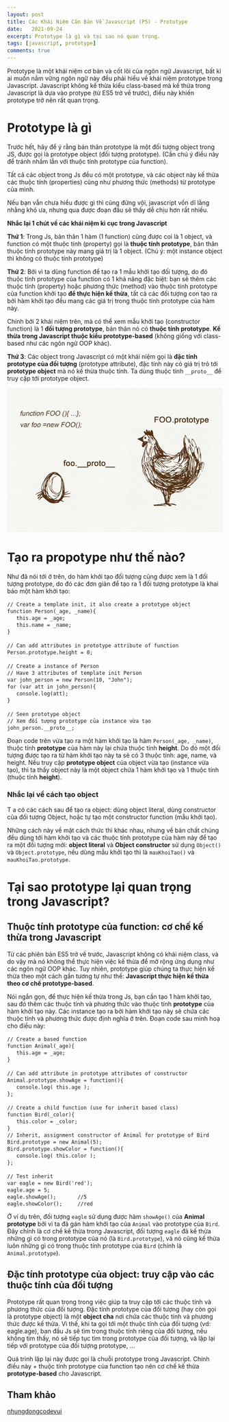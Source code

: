 ```yaml
---
layout: post
title: Các Khái Niệm Căn Bản Về Javascript (P5) - Prototype
date:   2021-09-24
excerpt: Prototype là gì và tại sao nó quan trọng.
tags: [javascript, prototype]
comments: true
---
```


Prototype là một khái niệm cơ bản và cốt lõi của ngôn ngữ Javascript, bất kì ai muốn nắm vững ngôn ngữ này đều phải hiểu về khái niệm prototype trong Javascript. Javascript không kế thừa kiểu class-based mà kế thừa trong Javascript là dựa vào protype (từ ES5 trở về trước), điều này khiến prototype trở nên rất quan trọng.

# Prototype là gì 

Trước hết, hãy để ý rằng bản thân prototype là một đối tượng object trong JS, được gọi là prototype object (đối tượng prototype). (Cần chú ý điều này để tránh nhầm lẫn với thuộc tính prototype của function).

Tất cả các object trong Js đều có một prototype, và các object này kế thừa các thuộc tính (properties) cũng như phương thức (methods) từ prototype của mình.

Nếu bạn vẫn chưa hiểu được gì thì cũng đừng vội, javascript vốn dĩ lằng nhằng khó ưa, nhưng qua được đoạn đầu sẽ thấy dễ chịu hơn rất nhiều.

**Nhắc lại 1 chút về các khái niệm kì cục trong Javascript**

**Thứ 1**: Trong Js, bản thân 1 hàm (1 function) cũng được coi là 1 object, và function có một thuộc tính (property) gọi là **thuộc tính prototype**, bản thân thuộc tính prototype này mang giá trị là 1 object. (Chú ý: một instance object thì không có thuộc tính prototype)

**Thứ 2**: Bởi vì ta dùng function để tạo ra 1 mẫu khởi tạo đối tượng, do đó thuộc tính prototype của function có 1 khả năng đặc biệt: bạn sẽ thêm các thuộc tính (property) hoặc phương thức (method) vào thuộc tính prototype của function khởi tạo **để thực hiện kế thừa**, tất cả các đối tượng con tạo ra bởi hàm khởi tạo đều mang các giá trị trong thuộc tính prototype của hàm này.

Chính bởi 2 khái niệm trên, mà có thể xem mẫu khởi tạo (constructor function) là 1 **đối tượng prototype**, bản thân nó có **thuộc tính prototype**. **Kế thừa trong Javascript thuộc kiểu prototype-based** (không giống với class-based như các ngôn ngữ OOP khác).

**Thứ 3**: Các object trong Javascript có một khái niệm gọi là **đặc tính prototype của đối tượng** (prototype attribute), đặc tính này có giá trị trỏ tới **prototype object** mà nó kế thừa thuộc tính. Ta dùng thuộc tính `__proto__` để truy cập tới prototype object.

![prototype](https://github.com/Ren0503/moon/blob/master/assets/img/javascript/prototype.png)

# Tạo ra propotype như thế nào?

Như đã nói tới ở trên, do hàm khởi tạo đối tượng cũng được xem là 1 đối tượng prototype, do đó các đơn giản để tạo ra 1 đối tượng prototype là khai báo một hàm khởi tạo:

```
// Create a template init, it also create a prototype object
function Person(_age, _name){
   this.age = _age;
   this.name = _name;
}

// Can add attributes in prototype attribute of function
Person.prototype.height = 0;

// Create a instance of Person
// Have 3 attributes of template init Person
var john_person = new Person(10, "John");
for (var att in john_person){
   console.log(att);
}

// Seen prototype object
// Xem đối tượng prototype của instance vừa tạo
john_person.__proto__;
```

Đoạn code trên vừa tạo ra một hàm khởi tạo là hàm `Person(_age, _name)`, thuộc tính **prototype** của hàm này lại chứa thuộc tính **height**. Do đó một đối tượng được tạo ra từ hàm khởi tạo này ta sẽ có 3 thuộc tính: age, name, và height.
Nếu truy cập **prototype object** của object vừa tạo (instance vừa tạo), thì ta thấy object này là một object chứa 1 hàm khởi tạo và 1 thuộc tính (thuộc tính **height**).

### Nhắc lại về cách tạo object
T
a có các cách sau để tạo ra object: dùng object literal, dùng constructor của đối tượng Object, hoặc tự tạo một constructor function (mẫu khởi tạo).

Những cách này về mặt cách thức thì khác nhau, nhưng về bản chất chúng đều dùng tới hàm khởi tạo và các thuộc tính prototype của hàm này để tạo ra một đối tượng mới: **object literal** và **Object constructor** sử dụng `Object()` và `Object.prototype`, nếu dùng mẫu khởi tạo thì là `mauKhoiTao()` và `mauKhoiTao.prototype`.

# Tại sao prototype lại quan trọng trong Javascript?

## Thuộc tính prototype của function: cơ chế kế thừa trong Javascript

Từ các phiên bản ES5 trở về trước, Javascript không có khái niệm class, và do vậy mà nó không thể thực hiện việc kế thừa để mở rộng ứng dụng như các ngôn ngữ OOP khác. Tuy nhiên, prototype giúp chúng ta thực hiện kế thừa theo một cách gần tương tự như thế: **Javascript thực hiện kế thừa theo cơ chế prototype-based**.

Nói ngắn gọn, để thực hiện kế thừa trong Js, bạn cần tạo 1 hàm khởi tạo, sau đó thêm các thuộc tính và phương thức vào thuộc tính **prototype** của hàm khởi tạo này. Các instance tạo ra bởi hàm khởi tạo này sẽ chứa các thuộc tính và phương thức được định nghĩa ở trên. Đoạn code sau minh hoạ cho điều này:

```
// Create a based function  
function Animal(_age){
   this.age = _age;
}
 
// Can add attribute in prototype attributes of constructor 
Animal.prototype.showAge = function(){
   console.log( this.age );
};

// Create a child function (use for inherit based class) 
function Bird(_color){
   this.color = _color;
}
// Inherit, assignment constructor of Animal for prototype of Bird
Bird.prototype = new Animal(5);
Bird.prototype.showColor = function(){
   console.log( this.color );
};
 
// Test inherit
var eagle = new Bird('red');
eagle.age = 5;
eagle.showAge();       //5
eagle.showColor();     //red
```

Ở ví dụ trên, đối tượng `eagle` sử dụng được hàm `showAge()` của **Animal prototype** bởi vì ta đã gán hàm khởi tạo của `Animal` vào prototype của `Bird`.
Đây chính là cơ chế kế thừa trong Javascript, đối tượng `eagle` đã kế thừa những gì có trong prototype của nó (là `Bird.prototype`), và nó cũng kế thừa luôn những gì có trong thuộc tính prototype của `Bird` (chính là `Animal.prototype`).

## Đặc tính prototype của object: truy cập vào các thuộc tính của đối tượng

Prototype rất quan trọng trong việc giúp ta truy cập tới các thuộc tính và phương thức của đối tượng. Đặc tính prototype của đối tượng (hay còn gọi là prototype object) là một **object cha** nơi chứa các thuộc tính và phương thức được kế thừa. Vì thế, khi ta gọi tới một thuộc tính của đối tượng (vd: eagle.age), ban đầu Js sẽ tìm trong thuộc tính riêng của đối tượng, nếu không tìm thấy, nó sẽ tiếp tục tìm trong prototype của đối tượng, và lặp lại tiếp với prototype của đối tượng prototype, … 

Quá trình lặp lại này được gọi là chuỗi prototype trong Javascript. Chính điều này + thuộc tính prototype của function tạo nên cơ chế kế thừa **prototype-based** cho Javascript.

## Tham khảo

[nhungdongcodevui](https://nhungdongcodevui.com/2017/05/24/javascript-prototype-trong-javascript-la-gi-va-tai-sao-no-lai-quan-trong/)
